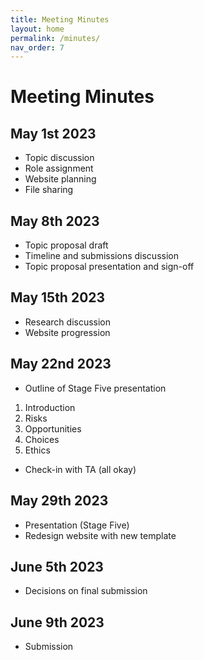 ```yaml
---
title: Meeting Minutes
layout: home
permalink: /minutes/
nav_order: 7
---
```


# Meeting Minutes

## May 1st 2023

* Topic discussion
* Role assignment
* Website planning
* File sharing

## May 8th 2023

* Topic proposal draft
* Timeline and submissions discussion
* Topic proposal presentation and sign-off

## May 15th 2023

* Research discussion
* Website progression

## May 22nd 2023

* Outline of Stage Five presentation

1. Introduction
2. Risks
3. Opportunities
4. Choices
5. Ethics

* Check-in with TA (all okay)

## May 29th 2023

* Presentation (Stage Five)
* Redesign website with new template

## June 5th 2023

* Decisions on final submission

## June 9th 2023

* Submission

